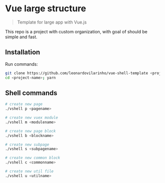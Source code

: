 # Vue large structure

> Template for large app with Vue.js

This repo is a project with custom organization, with goal of should be simple and fast.

## Installation

Run commands:
```bash
git clone https://github.com/leonardovilarinho/vue-shell-template <project-name>
cd <project-name>; yarn
```

## Shell commands
```bash
# create new page
./vshell p <pagename>

# create new vuex module
./vshell m <modulename>

# create new page block
./vshell b <blockname>

# create new subpage
./vshell s <subpagename>

# create new common block
./vshell c <commonname>

# create new util file
./vshell u <utilname>
```